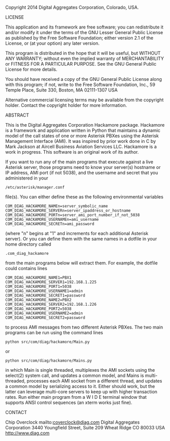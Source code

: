 Copyright 2014 Digital Aggregates Corporation, Colorado, USA.

LICENSE

This application and its framework are free software; you can redistribute it
and/or modify it under the terms of the GNU Lesser General Public License as
published by the Free Software Foundation; either version 2.1 of the License,
or (at your option) any later version.

This program is distributed in the hope that it will be useful, but WITHOUT ANY
WARRANTY; without even the implied warranty of MERCHANTABILITY or FITNESS FOR A
PARTICULAR PURPOSE.  See the GNU General Public License for more details.

You should have received a copy of the GNU General Public License along with
this program; if not, write to the Free Software Foundation, Inc., 59 Temple
Place, Suite 330, Boston, MA  02111-1307  USA

Alternative commercial licensing terms may be available from the copyright
holder. Contact the copyright holder for more information.

ABSTRACT

This is the Digital Aggregates Corporation Hackamore package. Hackamore is a
framework and application written in Python that maintains a dynamic model of
the call states of one or more Asterisk PBXes using the Asterisk Management
Interface (AMI). It was inspired by prior work done in C by Mark Jackson at
Aircell Business Aviation Services LLC. Hackamore is a work in progress.
This software is an original work of its author.

If you want to run any of the main programs that execute against a live Asterisk
server, those programs need to know your server(s) hostname or IP address,
AMI port (if not 5038), and the username and secret that you administered in
your

    /etc/asterisk/manager.conf

file(s). You can either define these as the following environmental variables
    
    COM_DIAG_HACKAMORE_NAMEn=server_symbolic_name
    COM_DIAG_HACKAMORE_SERVERn=server_ipaddress_or_hostname
    COM_DIAG_HACKAMORE_PORTn=server_ami_port_number_if_not_5038
    COM_DIAG_HACKAMORE_USERNAMEn=ami_username
    COM_DIAG_HACKAMORE_SECRETn=ami_password

(where "n" begins at "1" and increments for each additional Asterisk server).
Or you can define them with the same names in a dotfile in your home directory
called

    .com_diag_hackamore

from the main programs below will extract them. For example, the dotfile could
contains lines

    COM_DIAG_HACKAMORE_NAME1=PBX1
    COM_DIAG_HACKAMORE_SERVER1=192.168.1.225
    COM_DIAG_HACKAMORE_PORT1=5038
    COM_DIAG_HACKAMORE_USERNAME1=admin
    COM_DIAG_HACKAMORE_SECRET1=password
    COM_DIAG_HACKAMORE_NAME2=PBX2
    COM_DIAG_HACKAMORE_SERVER2=192.168.1.226
    COM_DIAG_HACKAMORE_PORT2=5038
    COM_DIAG_HACKAMORE_USERNAME2=admin
    COM_DIAG_HACKAMORE_SECRET2=password

to process AMI messages from two different Asterisk PBXes. The two main programs
can be run using the command lines

    python src/com/diag/hackamore/Main.py
    
or

    python src/com/diag/hackamore/Mains.py

in which Main is single threaded, multiplexes the AMI sockets using the
select(2) system call, and updates a common model, and Mains is multi-threaded,
processes each AMI socket from a different thread, and updates a common model
by serializing access to it. Either should work, but the latter can leverage
multi-core servers to keep up with higher transaction rates. Run either main
program from a W I D E terminal window that supports ANSI control sequences
(an xterm works just fine).

CONTACT

Chip Overclock
mailto:coverclock@diag.com
Digital Aggregates Corporation
3440 Youngfield Street, Suite 209
Wheat Ridge CO 80033 USA
http://www.diag.com
